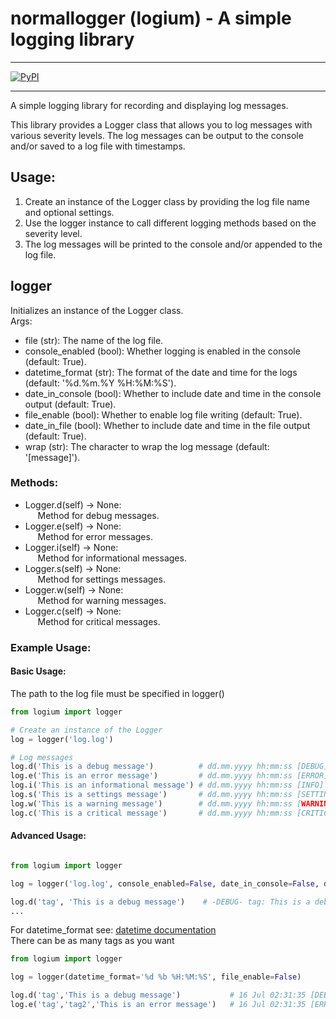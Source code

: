# normallogger (logium) - A simple logging library
***
[![PyPI](https://badge.fury.io/py/normallogger.svg)](https://pypi.org/project/logium/)
***
A simple logging library for recording and displaying log messages.

This library provides a Logger class that allows you to log messages with various severity levels. The log messages can be output to the console and/or saved to a log file with timestamps.

## Usage:
1. Create an instance of the Logger class by providing the log file name and optional settings.
2. Use the logger instance to call different logging methods based on the severity level.
3. The log messages will be printed to the console and/or appended to the log file.

## logger
Initializes an instance of the Logger class.  
Args:
- file (str): The name of the log file.  
- console_enabled (bool): Whether logging is enabled in the console (default: True).  
- datetime_format (str): The format of the date and time for the logs (default: '%d.%m.%Y %H:%M:%S').  
- date_in_console (bool): Whether to include date and time in the console output (default: True).  
- file_enable (bool): Whether to enable log file writing (default: True).  
- date_in_file (bool): Whether to include date and time in the file output (default: True).  
- wrap (str): The character to wrap the log message (default: '[message]').


### Methods:
- Logger.d(self) -> None:  <br> &nbsp;&nbsp;&nbsp;&nbsp;
    Method for debug messages.
- Logger.e(self) -> None:  <br> &nbsp;&nbsp;&nbsp;&nbsp;
    Method for error messages.
- Logger.i(self) -> None:  <br> &nbsp;&nbsp;&nbsp;&nbsp;
    Method for informational messages.
- Logger.s(self) -> None:  <br> &nbsp;&nbsp;&nbsp;&nbsp;
    Method for settings messages.
- Logger.w(self) -> None:  <br> &nbsp;&nbsp;&nbsp;&nbsp;
    Method for warning messages.
- Logger.c(self) -> None:  <br> &nbsp;&nbsp;&nbsp;&nbsp;
    Method for critical messages.

### Example Usage:
#### Basic Usage:

The path to the log file must be specified in logger()

```python
from logium import logger

# Create an instance of the Logger
log = logger('log.log')

# Log messages
log.d('This is a debug message')          # dd.mm.yyyy hh:mm:ss [DEBUG] This is a debug message
log.e('This is an error message')         # dd.mm.yyyy hh:mm:ss [ERROR] This is an error message
log.i('This is an informational message') # dd.mm.yyyy hh:mm:ss [INFO] This is an informational message
log.s('This is a settings message')       # dd.mm.yyyy hh:mm:ss [SETTINGS] This is a settings message
log.w('This is a warning message')        # dd.mm.yyyy hh:mm:ss [WARNING] This is a warning message
log.c('This is a critical message')       # dd.mm.yyyy hh:mm:ss [CRITICAL] This is a critical message
```

#### Advanced Usage:
```python

from logium import logger

log = logger('log.log', console_enabled=False, date_in_console=False, date_in_file=False, wrap = '-level-')

log.d('tag', 'This is a debug message')    # -DEBUG- tag: This is a debug message (in file only)
...
```
For datetime_format see: [datetime documentation](https://docs.python.org/3/library/datetime.html#strftime-and-strptime-format-codes)  
There can be as many tags as you want
```python
from logium import logger

log = logger(datetime_format='%d %b %H:%M:%S', file_enable=False)

log.d('tag','This is a debug message')           # 16 Jul 02:31:35 [DEBUG] tag: This is a debug message (in console only)
log.e('tag','tag2','This is an error message')   # 16 Jul 02:31:35 [ERROR] tag: tag2: This is an error message (in console only)
```
